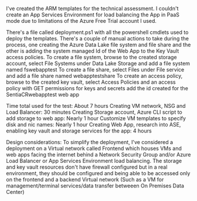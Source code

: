 I've created the ARM templates for the technical assessment. I couldn't create an App Services Environment for load balancing the App in PaaS mode due to limitations of the Azure Free Trial account I used.

There's a file called deployment.ps1 with all the powershell cmdlets used to deploy the templates. There's a couple of manual actions to take during the process, one creating the Azure Data Lake file system and file share and the other is adding the system managed Id of the Web App to the Key Vault access policies.
To create a file system, browse to the created storage account, select File Systems under Data Lake Storage and add a file system named fswebapptest
To create a file share, select Files under File service and add a file share named webapptestshare
To create an access policy, browse to the created key vault, select Access Policies and an access policy with GET permissions for keys and secrets add the id created for the SentiaCRwebapptest web app

Time total used for the test: About 7 hours
Creating VM network, NSG and Load Balancer: 30 minutes
Creating Storage account, Azure CLI script to add storage to web app: Nearly 1 hour
Customize VM templates to specify disk and nic names: Nearly 1 hour
Creating Web App, research into ASE, enabling key vault and storage services for the app: 4 hours

Design considerations:
To simplify the deployment, I've considered a deployment on a Virtual network called Frontend which houses VMs and web apps facing the internet behind a Network Security Group and/or Azure Load Balancer or App Services Environment load balancing.
The storage and key vault resources don't have firewall configured but in a real environment, they should be configured and being able to be accessed only on the frontend and a backend Virtual network (Such as a VM for management/terminal services/data transfer betweeen On Premises Data Center)
